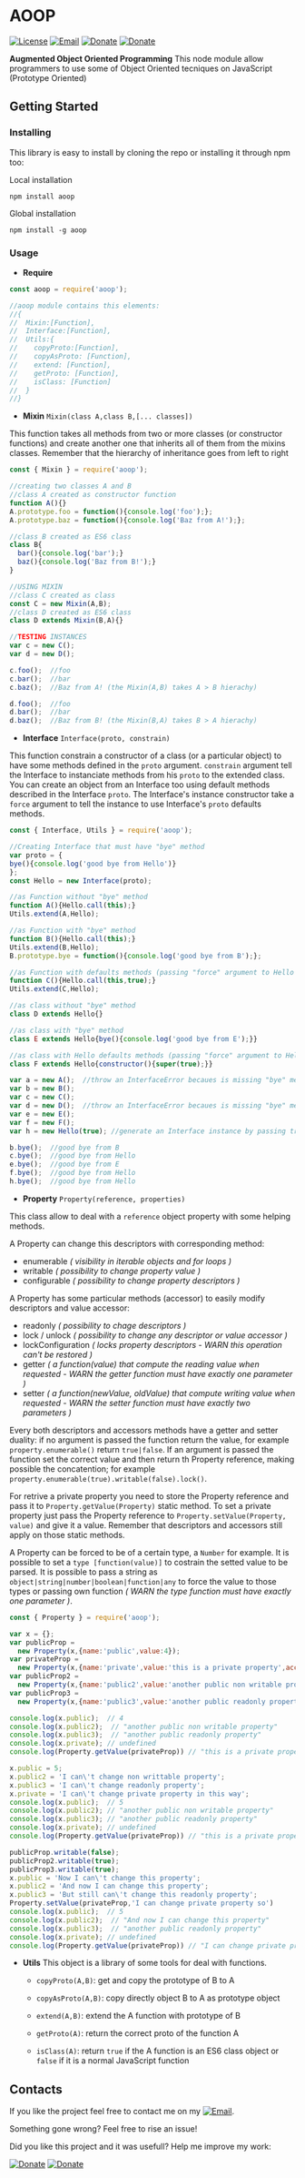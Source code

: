 # AOOP
[![License](https://img.shields.io/badge/License-MIT-1a237e.svg)](./LICENSE)
[![Email](https://img.shields.io/badge/Contact-email-00897b.svg)](mailto:daniele.domenichelli.5+ddomen@gmail.com)
[![Donate](https://img.shields.io/badge/Donate-PayPal-4caf50.svg)](https://www.paypal.com/cgi-bin/webscr?cmd=_donations&business=6QCNG6UMSRCPC&lc=GB&item_name=ddomen&item_number=aoop&no_note=0&cn=Add%20a%20message%3a&no_shipping=2&currency_code=EUR&bn=PP%2dDonationsBF%3abtn_donate_SM%2egif%3aNonHosted)
[![Donate](https://img.shields.io/badge/Donate-bitcoin-4caf50.svg)](https://blockchain.info/payment_request?address=1FTkcYbdwsHEbJBS3c1xD62KKCKskT14AE&amount_local=5&currency=EUR&nosavecurrency=true&message=ddomen%20software)

**Augmented Object Oriented Programming**
This node module allow programmers to use some of Object Oriented tecniques on JavaScript (Prototype Oriented)

## Getting Started
### Installing
This library is easy to install by cloning the repo or installing it through npm too:

Local installation
```
npm install aoop
```
Global installation
```
npm install -g aoop
```
### Usage
* **Require**
```javascript
const aoop = require('aoop');

//aoop module contains this elements:
//{
//  Mixin:[Function],
//  Interface:[Function],
//  Utils:{
//    copyProto:[Function],
//    copyAsProto: [Function],
//    extend: [Function],
//    getProto: [Function],
//    isClass: [Function]
//  }
//}

```
* **Mixin**  `Mixin(class A,class B,[... classes])`

This function takes all methods from two or more classes (or constructor functions) and create another one that inherits all of them from the mixins classes. Remember that the hierarchy of inheritance goes from left to right
```javascript
const { Mixin } = require('aoop');

//creating two classes A and B
//class A created as constructor function
function A(){}
A.prototype.foo = function(){console.log('foo');};
A.prototype.baz = function(){console.log('Baz from A!');};

//class B created as ES6 class
class B{
  bar(){console.log('bar');}
  baz(){console.log('Baz from B!');}
}

//USING MIXIN
//class C created as class
const C = new Mixin(A,B);
//class D created as ES6 class
class D extends Mixin(B,A){}

//TESTING INSTANCES
var c = new C();
var d = new D();

c.foo();  //foo
c.bar();  //bar
c.baz();  //Baz from A! (the Mixin(A,B) takes A > B hierachy)

d.foo();  //foo
d.bar();  //bar
d.baz();  //Baz from B! (the Mixin(B,A) takes B > A hierachy)
```
* **Interface**  `Interface(proto, constrain)`

This function constrain a constructor of a class (or a particular object) to have some methods defined in the `proto` argument. `constrain` argument tell the Interface to instanciate methods from his `proto` to the extended class.
You can create an object from an Interface too using default methods described in the Interface `proto`. The Interface's instance constructor take a `force` argument to tell the instance to use Interface's `proto` defaults methods.
```javascript
const { Interface, Utils } = require('aoop');

//Creating Interface that must have "bye" method
var proto = {
bye(){console.log('good bye from Hello')}
};
const Hello = new Interface(proto);

//as Function without "bye" method
function A(){Hello.call(this);}
Utils.extend(A,Hello);

//as Function with "bye" method
function B(){Hello.call(this);}
Utils.extend(B,Hello);
B.prototype.bye = function(){console.log('good bye from B');};

//as Function with defaults methods (passing "force" argument to Hello Interface)
function C(){Hello.call(this,true);}
Utils.extend(C,Hello);

//as class without "bye" method
class D extends Hello{}

//as class with "bye" method
class E extends Hello{bye(){console.log('good bye from E');}}

//as class with Hello defaults methods (passing "force" argument to Hello Interface)
class F extends Hello{constructor(){super(true);}}

var a = new A();  //throw an InterfaceError becaues is missing "bye" method
var b = new B();
var c = new C();
var d = new D();  //throw an InterfaceError becaues is missing "bye" method
var e = new E();
var f = new F();
var h = new Hello(true); //generate an Interface instance by passing true as "force" argument

b.bye();  //good bye from B
c.bye();  //good bye from Hello
e.bye();  //good bye from E
f.bye();  //good bye from Hello
h.bye();  //good bye from Hello
```

* **Property**  `Property(reference, properties)`

This class allow to deal with a `reference` object property with some helping methods.

A Property can change this descriptors with corresponding method:
  - enumerable *( visibility in iterable objects and for loops )*
  - writable *( possibility to change property value )*
  - configurable *( possibility to change property descriptors )*

A Property has some particular methods (accessor) to easily modify descriptors and value accessor:
  - readonly *( possibility to chage descriptors )*
  - lock / unlock *( possibility to change any descriptor or value accessor )*
  - lockConfiguration *( locks property descriptors - WARN this operation can't be restored )*
  - getter *( a function(value) that compute the reading value when requested - WARN the getter function must have exactly one parameter )*
  - setter *( a function(newValue, oldValue) that compute writing value when requested - WARN the setter function must have exactly two parameters )*

Every both descriptors and accessors methods have a getter and setter duality: if no argument is passed the function return the value, for example `property.enumerable()` return `true|false`. If an argument is passed the function set the correct value and then return th Property reference, making possible the concatention; for example `property.enumerable(true).writable(false).lock()`.

For retrive a private property you need to store the Property reference and pass it to `Property.getValue(Property)` static method. To set a private property just pass the Property reference to `Property.setValue(Property, value)` and give it a value. Remember that descriptors and accessors still apply on those static methods.

A Property can be forced to be of a certain type, a `Number` for example. It is possible to set a `type [function(value)]` to costrain the setted value to be parsed. It is possible to pass a string as `object|string|number|boolean|function|any` to force the value to those types or passing own function *( WARN the type function must have exactly one parameter )*.

```javascript
const { Property } = require('aoop');

var x = {};
var publicProp = 
  new Property(x,{name:'public',value:4});
var privateProp = 
  new Property(x,{name:'private',value:'this is a private property',accessor:'private'})
var publicProp2 = 
  new Property(x,{name:'public2',value:'another public non writable property',writable:false})
var publicProp3 = 
  new Property(x,{name:'public3',value:'another public readonly property',readonly:true})

console.log(x.public);  // 4
console.log(x.public2);  // "another public non writable property"
console.log(x.public3);  // "another public readonly property"
console.log(x.private); // undefined
console.log(Property.getValue(privateProp)) // "this is a private property"

x.public = 5;
x.public2 = 'I can\'t change non writtable property';
x.public3 = 'I can\'t change readonly property';
x.private = 'I can\'t change private property in this way';
console.log(x.public);  // 5
console.log(x.public2); // "another public non writable property"
console.log(x.public3); // "another public readonly property"
console.log(x.private); // undefined
console.log(Property.getValue(privateProp)) // "this is a private property"

publicProp.writable(false);
publicProp2.writable(true);
publicProp3.writable(true);
x.public = 'Now I can\'t change this property';
x.public2 = 'And now I can change this property';
x.public3 = 'But still can\'t change this readonly property';
Property.setValue(privateProp,'I can change private property so')
console.log(x.public);  // 5
console.log(x.public2);  // "And now I can change this property"
console.log(x.public3);  // "another public readonly property"
console.log(x.private); // undefined
console.log(Property.getValue(privateProp)) // "I can change private property so"
```

* **Utils**
This object is a library of some tools for deal with functions.

  * `copyProto(A,B)`: get and copy the prototype of B to A
  
  * `copyAsProto(A,B)`: copy directly object B to A as prototype object
  
  * `extend(A,B)`: extend the A function with prototype of B
  
  * `getProto(A)`: return the correct proto of the function A
  
  * `isClass(A)`: return `true` if the A function is an ES6 class object or `false` if it is a normal JavaScript function

## Contacts
If you like the project feel free to contact me on my [![Email](https://img.shields.io/badge/Contact-email-00897b.svg)](mailto:daniele.domenichelli.5+ddomen@gmail.com).

Something gone wrong? Feel free to rise an issue!

Did you like this project and it was usefull? Help me improve my work:

[![Donate](https://img.shields.io/badge/Donate-PayPal-4caf50.svg)](https://www.paypal.com/cgi-bin/webscr?cmd=_donations&business=6QCNG6UMSRCPC&lc=GB&item_name=ddomen&item_number=aoop&no_note=0&cn=Add%20a%20message%3a&no_shipping=2&currency_code=EUR&bn=PP%2dDonationsBF%3abtn_donate_SM%2egif%3aNonHosted)
[![Donate](https://img.shields.io/badge/Donate-bitcoin-4caf50.svg)](https://blockchain.info/payment_request?address=1FTkcYbdwsHEbJBS3c1xD62KKCKskT14AE&amount_local=5&currency=EUR&nosavecurrency=true&message=ddomen%20software)
